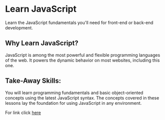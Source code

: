 # Learn JavaScript
Learn the JavaScript fundamentals you'll need for front-end or back-end development.


## Why Learn JavaScript?
JavaScript is among the most powerful and flexible programming languages of the web. It powers the dynamic behavior on most websites, including this one.

## Take-Away Skills:
You will learn programming fundamentals and basic object-oriented concepts using the latest JavaScript syntax. The concepts covered in these lessons lay the foundation for using JavaScript in any environment.


For link click [here](https://www.codecademy.com/learn/introduction-to-javascript) 


